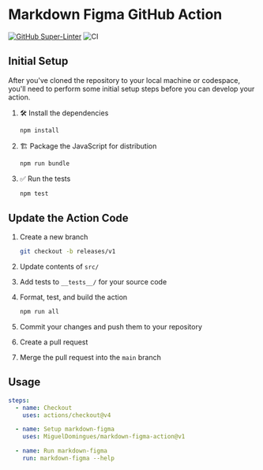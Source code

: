 # Markdown Figma GitHub Action

[![GitHub Super-Linter](https://github.com/actions/javascript-action/actions/workflows/linter.yml/badge.svg)](https://github.com/super-linter/super-linter)
![CI](https://github.com/actions/javascript-action/actions/workflows/ci.yml/badge.svg)

## Initial Setup

After you've cloned the repository to your local machine or codespace, you'll
need to perform some initial setup steps before you can develop your action.

1. :hammer_and_wrench: Install the dependencies

   ```bash
   npm install
   ```

1. :building_construction: Package the JavaScript for distribution

   ```bash
   npm run bundle
   ```

1. :white_check_mark: Run the tests

   ```bash
   npm test
   ```

## Update the Action Code

1. Create a new branch

   ```bash
   git checkout -b releases/v1
   ```

1. Update contents of `src/`
1. Add tests to `__tests__/` for your source code
1. Format, test, and build the action

   ```bash
   npm run all
   ```

1. Commit your changes and push them to your repository
1. Create a pull request
1. Merge the pull request into the `main` branch

## Usage

```yaml
steps:
  - name: Checkout
    uses: actions/checkout@v4

  - name: Setup markdown-figma
    uses: MiguelDomingues/markdown-figma-action@v1

  - name: Run markdown-figma
    run: markdown-figma --help
```
